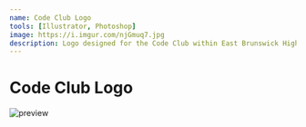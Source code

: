 ```yaml
---
name: Code Club Logo
tools: [Illustrator, Photoshop]
image: https://i.imgur.com/njGmuq7.jpg
description: Logo designed for the Code Club within East Brunswick High School.
---
```

# Code Club Logo

![preview](https://i.imgur.com/njGmuq7.jpg)
